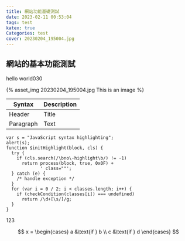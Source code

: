 ```yaml
---
title: 網站功能基礎測試
date: 2023-02-11 00:53:04
tags: test
katex: true
Categories: test
cover: 20230204_195004.jpg
---
```

## 網站的基本功能測試

hello world030

{% asset_img 20230204_195004.jpg This is an image %}

| Syntax      | Description |
| ----------- | ----------- |
| Header      | Title       |
| Paragraph   | Text        |

```javascript=
var s = "JavaScript syntax highlighting";
alert(s);
function $initHighlight(block, cls) {
  try {
    if (cls.search(/\bno\-highlight\b/) != -1)
      return process(block, true, 0x0F) +
             ' class=""';
  } catch (e) {
    /* handle exception */
  }
  for (var i = 0 / 2; i < classes.length; i++) {
    if (checkCondition(classes[i]) === undefined)
      return /\d+[\s/]/g;
  }
}
```

123

$$
x = \begin{cases}
   a &\text{if } b \\
   c &\text{if } d
\end{cases}
$$
